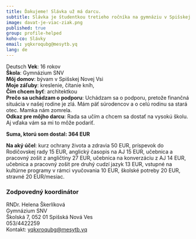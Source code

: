 ```yaml
---
title: Ďakujeme! Slávka už má darcu. 
subtitle: Slávka je študentkou tretieho ročníka na gymnáziu v Spišskej Novej Vsi.  
image: davat-je-viac-ziak.png
published: true 
group: profile-helped
koho-co: Slávky
email: yqkxroqubg@mesytb.yq
lang: de
---
```

Deutsch
**Vek**: 16 rokov  
**Škola**: Gymnázium SNV  
**Môj domov**: bývam v Spišskej Novej Vsi  
**Moje záľuby**: kreslenie, čítanie kníh,  
**Čím chcem byť**: architektkou  
**Prečo sa uchádzam o podporu**: Uchádzam sa o podporu, pretože finančná situácia v našej rodine je zlá. Mám päť súrodencov a o celú rodinu sa stará otec. Mamka nám zomrela.  
**Odkaz pre môjho darcu**: Rada sa učím a chcem sa dostať na vysokú školu. Aj vďaka vám sa mi to môže podariť.  

**Suma, ktorú som dostal: 364 EUR**  

**Na aký účel**: kurz ochrany života a zdravia 50 EUR, príspevok do Rodičovskej rady 15 EUR, anglický časopis na AJ  15 EUR, učebnica a pracovný zošit z angličtiny 27 EUR, učebnica na konverzáciu z AJ 14 EUR, učebnica a pracovný zošit pre druhý cudzí jazyk 13 EUR, vstupné na kultúrne programy v rámci vyučovania 10 EUR, školské potreby 20 EUR, stravné 20 EUR/mesiac.  

### Zodpovedný koordinátor

RNDr. Helena Škerlíková  
Gymnázium SNV  
Školská 7, 052 01 Spišská Nová Ves  
053/4422259  
Kontakt: <yqkxroqubg@mesytb.yq>
